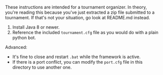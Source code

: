 These instructions are intended for a tournament organizer. In theory, you're reading this because
you've just extracted a zip file submitted to a tournament. If that's not your situation, go look at README.md
instead.

1. Install Java 8 or newer.
2. Reference the included `tournament.cfg` file as you would do with a plain python bot.

Advanced:

- It's fine to close and restart `.bat` while the framework is active.
- If there is a port conflict, you can modify the `port.cfg` file in this directory to use another one.
